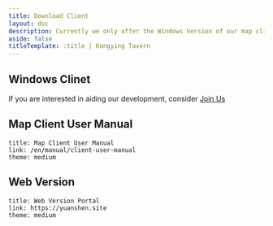 ```yaml
---
title: Download Client
layout: doc
description: Currently we only offer the Windows Version of our map client, versions in other OS are in progress.
aside: false
titleTemplate: :title | Kongying Tavern
---
```


## Windows Clinet <Badge type="warning" text="Beta" />

<LinkGrid :items="downloadMethod" />

If you are interested in aiding our development, consider [Join Us](./join)

## Map Client User Manual

```card
title: Map Client User Manual
link: /en/manual/client-user-manual
theme: medium
```

## Web Version

```card
title: Web Version Portal
link: https://yuanshen.site
theme: medium
```

<script setup lang="ts">
import { useUrlSearchParams } from '@vueuse/core'
import { onMounted } from 'vue'
import { clientMap, downloadJump } from '../components/Download.ts'

const params = useUrlSearchParams('history')
const downloadMethod = [
  clientMap.sq
  clientMap.gd
]

onMounted(()=> {
  downloadJump(params, downloadMethod)
})
</script>
